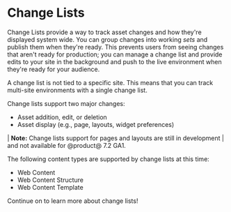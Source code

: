 # Change Lists

Change Lists provide a way to track asset changes and how they're displayed
system wide. You can group changes into working *sets* and publish them when
they're ready. This prevents users from seeing changes that aren't ready for
production; you can manage a change list and provide edits to your site in the
background and push to the live environment when they're ready for your
audience.

A change list is not tied to a specific site. This means that you can track
multi-site environments with a single change list.

Change lists support two major changes:

- Asset addition, edit, or deletion
- Asset display (e.g., page, layouts, widget preferences)

| **Note:** Change lists support for pages and layouts are still in development
| and not available for @product@ 7.2 GA1.

The following content types are supported by change lists at this time:

- Web Content
- Web Content Structure
- Web Content Template

Continue on to learn more about change lists!
